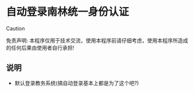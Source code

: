 # 自动登录南林统一身份认证

> [!CAUTION]
> 免责声明: 本程序仅用于技术交流，使用本程序前请仔细考虑，使用本程序所造成的任何后果由使用者自行承担!

## 说明
 - 默认登录教务系统(搞自动登录基本上都是为了这个吧?)
